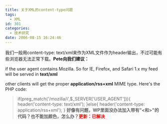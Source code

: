 ```yaml
---
title: 关于XML的content-type问题
tags:
  - XML
id: 301
categories:
  - 技术研究
date: 2006-08-15 16:24:46
---
```


我们一般用content-type: text/xml来作为XML文件作为header输出，不过可能有些浏览器无法正常下载。**Pete向我们建议：**

if the user agent contains Mozilla.
So for IE, Firefox, and Safari 1.x my feed will be served in **text/xml**

other clients will get the proper **application/rss+xml** MIME type.
Here's the PHP code:
> if(preg_match('/mozilla/i',$_SERVER['USER_AGENT'])){
> header('content-type: text/xml');
> }else{
> header('content-type: application/rss+xml');
> }
**好像有问题，WP里面没办法加入带有"<和>"的代码？也不能加颜色，怎么办？<font color="red">更新：已解决</font>**